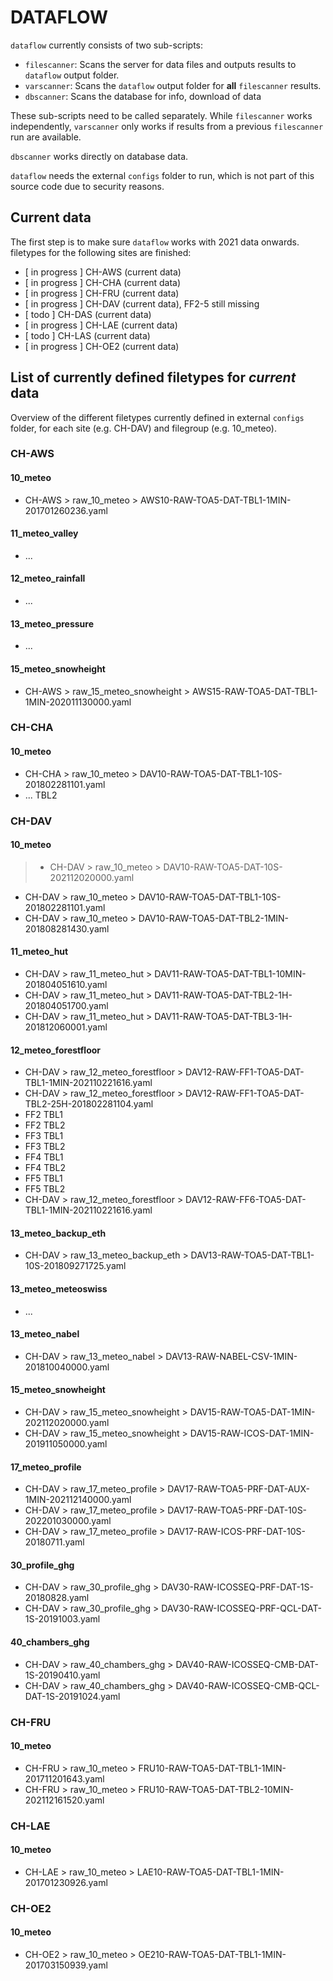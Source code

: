 # DATAFLOW

`dataflow` currently consists of two sub-scripts:
- `filescanner`: Scans the server for data files and outputs results to `dataflow` output folder.
- `varscanner`: Scans the `dataflow` output folder for **all** `filescanner` results.
- `dbscanner`: Scans the database for info, download of data

These sub-scripts need to be called separately. While `filescanner` works independently,
`varscanner` only works if results from a previous `filescanner` run are available.

`dbscanner` works directly on database data.

`dataflow` needs the external `configs` folder to run, which is not part of this source code
due to security reasons.

## Current data
The first step is to make sure `dataflow` works with 2021 data onwards. filetypes for
the following sites are finished:
- [ in progress ] CH-AWS (current data)
- [ in progress ] CH-CHA (current data)
- [ in progress ] CH-FRU (current data)
- [ in progress ] CH-DAV (current data), FF2-5 still missing 
- [ todo ] CH-DAS (current data)
- [ in progress ] CH-LAE (current data)
- [ todo ] CH-LAS (current data)
- [ in progress ] CH-OE2 (current data)


## List of currently defined filetypes for *current* data
Overview of the different filetypes currently defined in external `configs` folder,
for each site (e.g. CH-DAV) and filegroup (e.g. 10_meteo).


### CH-AWS
#### 10_meteo
- CH-AWS > raw_10_meteo > AWS10-RAW-TOA5-DAT-TBL1-1MIN-201701260236.yaml
#### 11_meteo_valley
- ...
#### 12_meteo_rainfall
- ...
#### 13_meteo_pressure
- ...
#### 15_meteo_snowheight
- CH-AWS > raw_15_meteo_snowheight > AWS15-RAW-TOA5-DAT-TBL1-1MIN-202011130000.yaml

### CH-CHA
#### 10_meteo
- CH-CHA > raw_10_meteo > DAV10-RAW-TOA5-DAT-TBL1-10S-201802281101.yaml
- ... TBL2

### CH-DAV
#### 10_meteo
> - CH-DAV > raw_10_meteo > DAV10-RAW-TOA5-DAT-10S-202112020000.yaml
- CH-DAV > raw_10_meteo > DAV10-RAW-TOA5-DAT-TBL1-10S-201802281101.yaml
- CH-DAV > raw_10_meteo > DAV10-RAW-TOA5-DAT-TBL2-1MIN-201808281430.yaml
#### 11_meteo_hut
- CH-DAV > raw_11_meteo_hut > DAV11-RAW-TOA5-DAT-TBL1-10MIN-201804051610.yaml
- CH-DAV > raw_11_meteo_hut > DAV11-RAW-TOA5-DAT-TBL2-1H-201804051700.yaml
- CH-DAV > raw_11_meteo_hut > DAV11-RAW-TOA5-DAT-TBL3-1H-201812060001.yaml
#### 12_meteo_forestfloor
- CH-DAV > raw_12_meteo_forestfloor > DAV12-RAW-FF1-TOA5-DAT-TBL1-1MIN-202110221616.yaml
- CH-DAV > raw_12_meteo_forestfloor > DAV12-RAW-FF1-TOA5-DAT-TBL2-25H-201802281104.yaml
- FF2 TBL1
- FF2 TBL2
- FF3 TBL1
- FF3 TBL2
- FF4 TBL1
- FF4 TBL2
- FF5 TBL1
- FF5 TBL2
- CH-DAV > raw_12_meteo_forestfloor > DAV12-RAW-FF6-TOA5-DAT-TBL1-1MIN-202110221616.yaml
#### 13_meteo_backup_eth
- CH-DAV > raw_13_meteo_backup_eth > DAV13-RAW-TOA5-DAT-TBL1-10S-201809271725.yaml
#### 13_meteo_meteoswiss
- ...
#### 13_meteo_nabel
- CH-DAV > raw_13_meteo_nabel > DAV13-RAW-NABEL-CSV-1MIN-201810040000.yaml
#### 15_meteo_snowheight
- CH-DAV > raw_15_meteo_snowheight > DAV15-RAW-TOA5-DAT-1MIN-202112020000.yaml
- CH-DAV > raw_15_meteo_snowheight > DAV15-RAW-ICOS-DAT-1MIN-201911050000.yaml
#### 17_meteo_profile
- CH-DAV > raw_17_meteo_profile > DAV17-RAW-TOA5-PRF-DAT-AUX-1MIN-202112140000.yaml
- CH-DAV > raw_17_meteo_profile > DAV17-RAW-TOA5-PRF-DAT-10S-202201030000.yaml
- CH-DAV > raw_17_meteo_profile > DAV17-RAW-ICOS-PRF-DAT-10S-20180711.yaml
#### 30_profile_ghg
- CH-DAV > raw_30_profile_ghg > DAV30-RAW-ICOSSEQ-PRF-DAT-1S-20180828.yaml
- CH-DAV > raw_30_profile_ghg > DAV30-RAW-ICOSSEQ-PRF-QCL-DAT-1S-20191003.yaml
#### 40_chambers_ghg
- CH-DAV > raw_40_chambers_ghg > DAV40-RAW-ICOSSEQ-CMB-DAT-1S-20190410.yaml
- CH-DAV > raw_40_chambers_ghg > DAV40-RAW-ICOSSEQ-CMB-QCL-DAT-1S-20191024.yaml

### CH-FRU
#### 10_meteo
- CH-FRU > raw_10_meteo > FRU10-RAW-TOA5-DAT-TBL1-1MIN-201711201643.yaml
- CH-FRU > raw_10_meteo > FRU10-RAW-TOA5-DAT-TBL2-10MIN-202112161520.yaml

### CH-LAE
#### 10_meteo
- CH-LAE > raw_10_meteo > LAE10-RAW-TOA5-DAT-TBL1-1MIN-201701230926.yaml

### CH-OE2
#### 10_meteo
- CH-OE2 > raw_10_meteo > OE210-RAW-TOA5-DAT-TBL1-1MIN-201703150939.yaml

